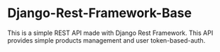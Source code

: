 # Django-Rest-Framework-Base

This is a simple REST API made with Django Rest Framework.
This API provides simple products management and user token-based-auth.
